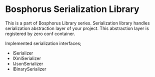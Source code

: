 Bosphorus Serialization Library
=======================

This is a part of Bosphorus Library series. Serialization library handles serialization abstraction layer of your project. This abstraction layer is registered by zero conf container.

Implemented serialization interfaces;
* ISerializer
* IXmlSerializer
* IJsonSerializer
* IBinarySerializer

